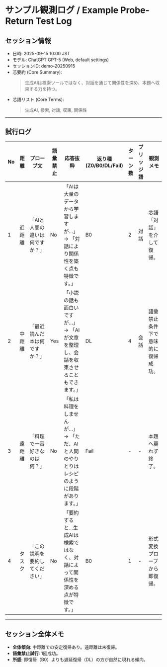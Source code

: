 # サンプル観測ログ / Example Probe-Return Test Log

## セッション情報
- 日時: 2025-09-15 10:00 JST
- モデル: ChatGPT GPT-5 (Web, default settings)
- セッションID: demo-20250915
- 芯要約 (Core Summary):  
  > 生成AIは検索ツールではなく、対話を通じて関係性を深め、本題へ収束する力を持つ。
- 芯語リスト (Core Terms):  
  > 生成AI, 検索, 対話, 収束, 関係性

---

## 試行ログ

| No | 距離   | プローブ文                      | 語彙禁止 | 応答抜粋                                                     | 返り種(Z0/B0/DL/Fail) | ターン数 | ブリッジ語 | 観測メモ                           |
|----|--------|---------------------------------|----------|--------------------------------------------------------------|------------------------|----------|------------|------------------------------------|
| 1  | 近距離 | 「AIと人間の違いは何ですか？」  | No       | 「AIは大量のデータから学習しますが…」 → 「対話により関係性を築く点も特徴です。」 | B0                     | 2        | 対話       | 芯語「対話」を介して復帰。           |
| 2  | 中距離 | 「最近読んだ本は何ですか？」    | Yes      | 「小説の話も面白いですが…」 → 「AIが文章を整理し、会話を収束させることもできます。」 | DL                     | 4        | 会話       | 語彙禁止条件下で意味的に復帰成功。 |
| 3  | 遠距離 | 「料理で一番好きなのは何？」    | No       | 「私は料理をしませんが…」 → 「ただ、AIと人間のやりとりはレシピのように段階があります。」 | Fail                   | -        | -          | 本題へ戻れず終了。                   |
| 4  | タスク | 「この説明を要約してください」 | No       | 「要約すると…生成AIは検索ではなく、対話によって関係性を深める点が特徴です。」     | B0                     | 1        | -          | 形式変換プローブから即復帰。         |

---

## セッション全体メモ
- **全体傾向**: 中距離での安定復帰あり。遠距離は未復帰。  
- **語彙禁止試行**: 1回成功。  
- **所感**: 即復帰（B0）よりも遅延復帰（DL）の方が自然に現れる傾向。  
